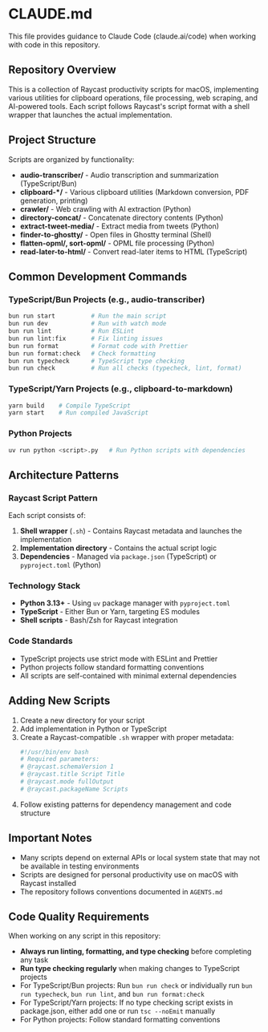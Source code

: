# CLAUDE.md

This file provides guidance to Claude Code (claude.ai/code) when working with code in this repository.

## Repository Overview

This is a collection of Raycast productivity scripts for macOS, implementing various utilities for clipboard operations, file processing, web scraping, and AI-powered tools. Each script follows Raycast's script format with a shell wrapper that launches the actual implementation.

## Project Structure

Scripts are organized by functionality:
- **audio-transcriber/** - Audio transcription and summarization (TypeScript/Bun)
- **clipboard-*/** - Various clipboard utilities (Markdown conversion, PDF generation, printing)
- **crawler/** - Web crawling with AI extraction (Python)
- **directory-concat/** - Concatenate directory contents (Python)
- **extract-tweet-media/** - Extract media from tweets (Python)
- **finder-to-ghostty/** - Open files in Ghostty terminal (Shell)
- **flatten-opml/, sort-opml/** - OPML file processing (Python)
- **read-later-to-html/** - Convert read-later items to HTML (TypeScript)

## Common Development Commands

### TypeScript/Bun Projects (e.g., audio-transcriber)
```bash
bun run start          # Run the main script
bun run dev            # Run with watch mode
bun run lint           # Run ESLint
bun run lint:fix       # Fix linting issues
bun run format         # Format code with Prettier
bun run format:check   # Check formatting
bun run typecheck      # TypeScript type checking
bun run check          # Run all checks (typecheck, lint, format)
```

### TypeScript/Yarn Projects (e.g., clipboard-to-markdown)
```bash
yarn build    # Compile TypeScript
yarn start    # Run compiled JavaScript
```

### Python Projects
```bash
uv run python <script>.py   # Run Python scripts with dependencies
```

## Architecture Patterns

### Raycast Script Pattern
Each script consists of:
1. **Shell wrapper** (`.sh`) - Contains Raycast metadata and launches the implementation
2. **Implementation directory** - Contains the actual script logic
3. **Dependencies** - Managed via `package.json` (TypeScript) or `pyproject.toml` (Python)

### Technology Stack
- **Python 3.13+** - Using `uv` package manager with `pyproject.toml`
- **TypeScript** - Either Bun or Yarn, targeting ES modules
- **Shell scripts** - Bash/Zsh for Raycast integration

### Code Standards
- TypeScript projects use strict mode with ESLint and Prettier
- Python projects follow standard formatting conventions
- All scripts are self-contained with minimal external dependencies

## Adding New Scripts

1. Create a new directory for your script
2. Add implementation in Python or TypeScript
3. Create a Raycast-compatible `.sh` wrapper with proper metadata:
   ```bash
   #!/usr/bin/env bash
   # Required parameters:
   # @raycast.schemaVersion 1
   # @raycast.title Script Title
   # @raycast.mode fullOutput
   # @raycast.packageName Scripts
   ```
4. Follow existing patterns for dependency management and code structure

## Important Notes

- Many scripts depend on external APIs or local system state that may not be available in testing environments
- Scripts are designed for personal productivity use on macOS with Raycast installed
- The repository follows conventions documented in `AGENTS.md`

## Code Quality Requirements

When working on any script in this repository:
- **Always run linting, formatting, and type checking** before completing any task
- **Run type checking regularly** when making changes to TypeScript projects
- For TypeScript/Bun projects: Run `bun run check` or individually run `bun run typecheck`, `bun run lint`, and `bun run format:check`
- For TypeScript/Yarn projects: If no type checking script exists in package.json, either add one or run `tsc --noEmit` manually
- For Python projects: Follow standard formatting conventions